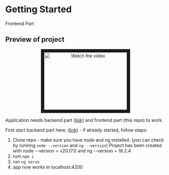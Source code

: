 # Getting Started
Frontend Part

## Preview of project
<p align="middle"> 
<a href="https://youtu.be/MWh8JTY3cjM" target="_blank">
 <img src="https://iili.io/JAAvW4j.md.png" alt="Watch the video" width="260" height="180" border="10" />
</a>
  
Application needs backend part ([link](https://github.com/matiolsz/VotingApp)) and frontend part (this repo) to work.

First start backend part here: ([link](https://github.com/matiolsz/VotingApp)) - if already started, follow steps:

1) Clone repo - make sure you have node and ng installed. (you can check by runinng `node --version` and `ng --version`)
    Project has been created with node --version = v20.17.0 and ng --version = 18.2.4
2) rum `npm i`
4) run `ng serve`
5) app now works in localhost:4200
